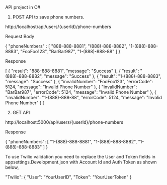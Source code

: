 API project in C#

1. POST API to save phone numbers.

http://localhost/api/users/{userId}/phone-numbers

Request Body

{
 "phoneNumbers" : [
					"888-888-8881",
					"(888)-888-8882",
					"1-(888)-888-8883",
					"FooFoo123",
					"BarBar987",
					"1-(888)-888-88"
                  ]
}

Response

[
    {
        "result": "888-888-8881",
        "message": "Success"
    },
    {
        "result": "(888)-888-8882",
        "message": "Success"
    },
    {
        "result": "1-(888)-888-8883",
        "message": "Success"
    },
    {
        "invalidNumber": "FooFoo123",
        "errorCode": 5124,
        "message": "Invalid Phone Number"
    },
    {
        "invalidNumber": "BarBar987",
        "errorCode": 5124,
        "message": "Invalid Phone Number"
    },
    {
        "invalidNumber": "1-(888)-888-88",
        "errorCode": 5124,
        "message": "Invalid Phone Number"
    }
]

2. GET API

http://localhost:5000/api/users/{userId}/phone-numbers

Response

{
    "phoneNumbers": [
        "1-(888)-888-8881",
        "1-(888)-888-8882",
        "1-(888)-888-8883"
    ]
}



To use Twilio validation you need to replace the User and Token fields in appsettings.Development.json with Account Id and Auth Token as shown below,


  "Twilio": {
    "User": "YourUserID",
    "Token": "YourUserToken"
  }
